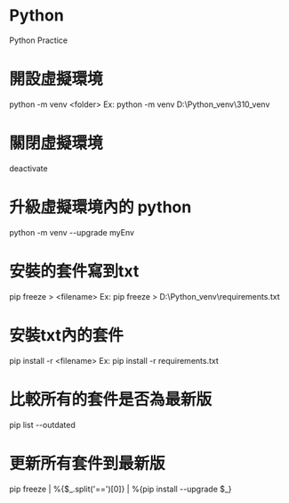 # Python
Python Practice


# 開設虛擬環境
python -m venv <path>\<folder> 
Ex: python -m venv D:\Python_venv\310_venv

# 關閉虛擬環境
deactivate

# 升級虛擬環境內的 python
python -m venv --upgrade myEnv

# 安裝的套件寫到txt
pip freeze > <path>\<filename>
Ex: pip freeze > D:\Python_venv\requirements.txt

# 安裝txt內的套件
pip install -r <path>\<filename>
Ex: pip install -r requirements.txt

# 比較所有的套件是否為最新版
pip list --outdated

# 更新所有套件到最新版
pip freeze | %{$_.split('==')[0]} | %{pip install --upgrade $\_}
